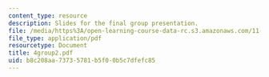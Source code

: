 ```yaml
---
content_type: resource
description: Slides for the final group presentation.
file: /media/https%3A/open-learning-course-data-rc.s3.amazonaws.com/11-946j-beijing-urban-design-studio-summer-2004/b8c208aa73735781b5f00b5c7dfefc85_4group2.pdf
file_type: application/pdf
resourcetype: Document
title: 4group2.pdf
uid: b8c208aa-7373-5781-b5f0-0b5c7dfefc85
---
```

